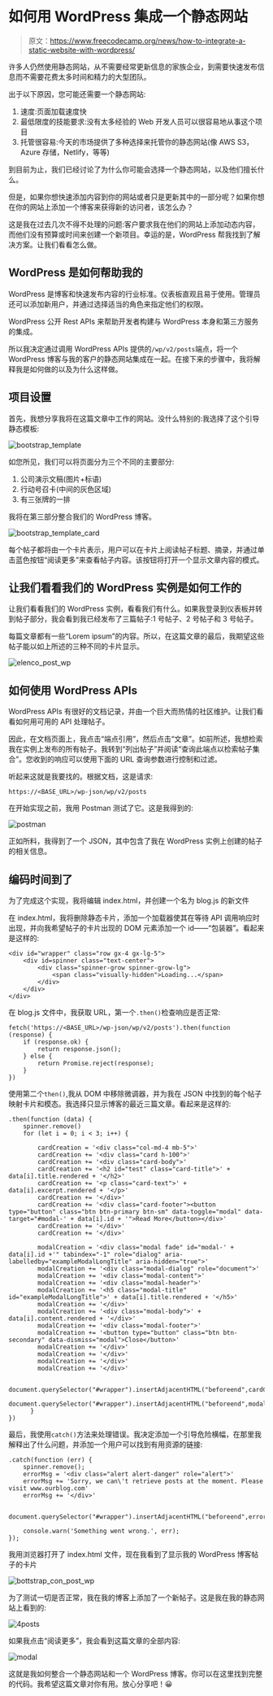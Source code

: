 # 如何用 WordPress 集成一个静态网站

> 原文：<https://www.freecodecamp.org/news/how-to-integrate-a-static-website-with-wordpress/>

许多人仍然使用静态网站，从不需要经常更新信息的家族企业，到需要快速发布信息而不需要花费太多时间和精力的大型团队。

出于以下原因，您可能还需要一个静态网站:

1.  速度:页面加载速度快
2.  最低限度的技能要求:没有太多经验的 Web 开发人员可以很容易地从事这个项目
3.  托管很容易:今天的市场提供了多种选择来托管你的静态网站(像 AWS S3，Azure 存储，Netlify，等等)

到目前为止，我们已经讨论了为什么你可能会选择一个静态网站，以及他们擅长什么。

但是，如果你想快速添加内容到你的网站或者只是更新其中的一部分呢？如果你想在你的网站上添加一个博客来获得新的访问者，该怎么办？

这是我在过去几次不得不处理的问题:客户要求我在他们的网站上添加动态内容，而他们没有预算或时间来创建一个新项目。幸运的是，WordPress 帮我找到了解决方案。让我们看看怎么做。

## WordPress 是如何帮助我的

WordPress 是博客和快速发布内容的行业标准。仪表板直观且易于使用。管理员还可以添加新用户，并通过选择适当的角色来指定他们的权限。

WordPress 公开 Rest APIs 来帮助开发者构建与 WordPress 本身和第三方服务的集成。

所以我决定通过调用 WordPress APIs 提供的`/wp/v2/posts`端点，将一个 WordPress 博客与我的客户的静态网站集成在一起。在接下来的步骤中，我将解释我是如何做的以及为什么这样做。

## 项目设置

首先，我想分享我将在这篇文章中工作的网站。没什么特别的:我选择了这个引导静态模板:

![bootstrap_template](img/0f0d8fdd8342687aed38cc5fbc654652.png)

如您所见，我们可以将页面分为三个不同的主要部分:

1.  公司演示文稿(图片+标语)
2.  行动号召卡(中间的灰色区域)
3.  有三张牌的一排

我将在第三部分整合我们的 WordPress 博客。

![bootstrap_template_card](img/7b835542d22bc9b482ce6122eaedf953.png)

每个帖子都将由一个卡片表示，用户可以在卡片上阅读帖子标题、摘录，并通过单击蓝色按钮“阅读更多”来查看帖子内容。该按钮将打开一个显示文章内容的模式。

## 让我们看看我们的 WordPress 实例是如何工作的

让我们看看我们的 WordPress 实例，看看我们有什么。如果我登录到仪表板并转到帖子部分，我会看到我已经发布了三篇帖子:1 号帖子、2 号帖子和 3 号帖子。

每篇文章都有一些“Lorem ipsum”的内容。所以，在这篇文章的最后，我期望这些帖子能以如上所述的三种不同的卡片显示。

![elenco_post_wp](img/52a5b2a8e6a1bdde24ebf10f88ab5b91.png)

## 如何使用 WordPress APIs

WordPress APIs 有很好的文档记录，并由一个巨大而热情的社区维护。让我们看看如何用可用的 API 处理帖子。

因此，在文档页面上，我点击“端点引用”，然后点击“文章”。如前所述，我想检索我在实例上发布的所有帖子。我转到“列出帖子”并阅读“查询此端点以检索帖子集合”。您收到的响应可以使用下面的 URL 查询参数进行控制和过滤。

听起来这就是我要找的。根据文档，这是请求:

```
https://<BASE_URL>/wp-json/wp/v2/posts
```

在开始实现之前，我用 Postman 测试了它。这是我得到的:

![postman](img/e9d98fd9d8cbd6b92c8d58d841b65e62.png)

正如所料，我得到了一个 JSON，其中包含了我在 WordPress 实例上创建的帖子的相关信息。

## 编码时间到了

为了完成这个实现，我将编辑 index.html，并创建一个名为 blog.js 的新文件

在 index.html，我将删除静态卡片，添加一个加载器使其在等待 API 调用响应时出现，并向我希望帖子的卡片出现的 DOM 元素添加一个 id——“包装器”。看起来是这样的:

```
<div id="wrapper" class="row gx-4 gx-lg-5">
	<div id=spinner class="text-center">
		<div class="spinner-grow spinner-grow-lg">
			<span class="visually-hidden">Loading...</span>
		</div>
	</div>
</div>
```

在 blog.js 文件中，我获取 URL，第一个`.then()`检查响应是否正常:

```
fetch('https://<BASE_URL>/wp-json/wp/v2/posts').then(function (response) {
	if (response.ok) {
        return response.json();
	} else {
		return Promise.reject(response);
	}
})
```

使用第二个`then()`,我从 DOM 中移除微调器，并为我在 JSON 中找到的每个帖子映射卡片和模态。我选择只显示博客的最近三篇文章。看起来是这样的:

```
.then(function (data) {
    spinner.remove()
    for (let i = 0; i < 3; i++) {

        cardCreation = '<div class="col-md-4 mb-5">'
        cardCreation += '<div class="card h-100">'
        cardCreation += '<div class="card-body">'
        cardCreation += '<h2 id="test" class="card-title">' + data[i].title.rendered + '</h2>'
        cardCreation += '<p class="card-text">' + data[i].excerpt.rendered + '</p>'
        cardCreation += '</div>'
        cardCreation += '<div class="card-footer"><button type="button" class="btn btn-primary btn-sm" data-toggle="modal" data-target="#modal-' + data[i].id + '">Read More</button></div>'
        cardCreation += '</div>'
        cardCreation += '</div>'

        modalCreation = '<div class="modal fade" id="modal-' + data[i].id +'" tabindex="-1" role="dialog" aria-labelledby="exampleModalLongTitle" aria-hidden="true">'
        modalCreation += '<div class="modal-dialog" role="document">'
        modalCreation += '<div class="modal-content">'
        modalCreation += '<div class="modal-header">'
        modalCreation += '<h5 class="modal-title" id="exampleModalLongTitle">' + data[i].title.rendered + '</h5>'
        modalCreation += '</div>'
        modalCreation += '<div class="modal-body">' + data[i].content.rendered + '</div>'
        modalCreation += '<div class="modal-footer">'
        modalCreation += '<button type="button" class="btn btn-secondary" data-dismiss="modal">Close</button>'
        modalCreation += '</div>'
        modalCreation += '</div>'
        modalCreation += '</div>'
        modalCreation += '</div>'

        document.querySelector("#wrapper").insertAdjacentHTML("beforeend",cardCreation)
        document.querySelector("#wrapper").insertAdjacentHTML("beforeend",modalCreation)
      }
})
```

最后，我使用`catch()`方法来处理错误。我决定添加一个引导危险横幅，在那里我解释出了什么问题，并添加一个用户可以找到有用资源的链接:

```
.catch(function (err) {
    spinner.remove();
    errorMsg = '<div class="alert alert-danger" role="alert">'
    errorMsg += 'Sorry, we can\'t retrieve posts at the moment. Please visit www.ourblog.com'
    errorMsg += '</div>'

    document.querySelector("#wrapper").insertAdjacentHTML("beforeend",errorMsg)

	console.warn('Something went wrong.', err);
});
```

我用浏览器打开了 index.html 文件，现在我看到了显示我的 WordPress 博客帖子的卡片

![bottstrap_con_post_wp](img/ac1423ef74cc32eb0f076dd47f7ea686.png)

为了测试一切是否正常，我在我的博客上添加了一个新帖子。这是我在我的静态网站上看到的:

![4posts](img/9baef2f9f470cdd03ce621ab3df289ad.png)

如果我点击“阅读更多”，我会看到这篇文章的全部内容:

![modal](img/7fef2ea7dc0539b1694e680d4757dd72.png)

这就是我如何整合一个静态网站和一个 WordPress 博客。你可以在这里找到完整的代码。我希望这篇文章对你有用。放心分享吧！😀